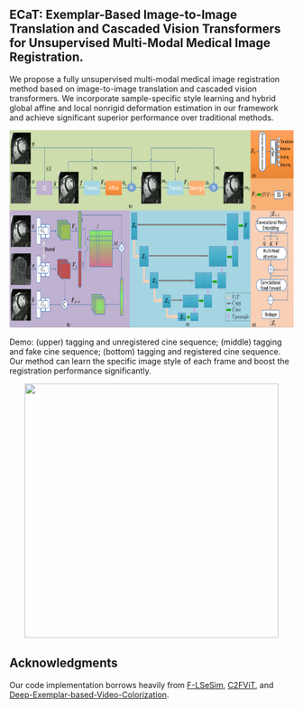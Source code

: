 ## ECaT: Exemplar-Based Image-to-Image Translation and Cascaded Vision Transformers for Unsupervised Multi-Modal Medical Image Registration.

We propose a fully unsupervised multi-modal medical image registration method based on image-to-image translation and cascaded vision transformers. We incorporate sample-specific style learning and hybrid global affine and local nonrigid deformation estimation in our framework and achieve significant superior performance over traditional methods.
<div align=center><img width="800" height="349" src="https://github.com/DeepTag/ECaT/blob/main/ecat.png"/></div>

Demo: (upper) tagging and unregistered cine sequence; (middle) tagging and fake cine sequence; (bottom) tagging and registered cine sequence. Our method can learn the specific image style of each frame and boost the registration performance significantly.
<div align=center><img width="450" height="450" src="https://github.com/DeepTag/ECaT/blob/main/tfc.gif"/></div>

## Acknowledgments
Our code implementation borrows heavily from [F-LSeSim](https://github.com/lyndonzheng/F-LSeSim), [C2FViT](https://github.com/cwmok/C2FViT), and [Deep-Exemplar-based-Video-Colorization](https://github.com/zhangmozhe/Deep-Exemplar-based-Video-Colorization).
